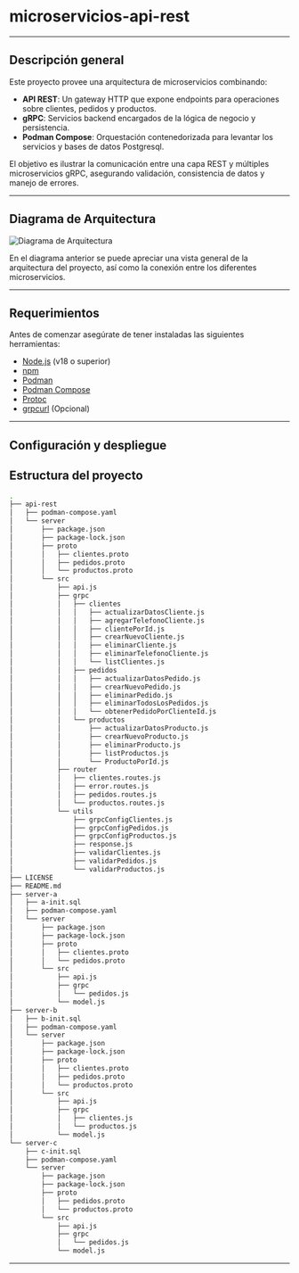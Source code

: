 # microservicios-api-rest
---

## Descripción general

Este proyecto provee una arquitectura de microservicios combinando:

- **API REST**: Un gateway HTTP que expone endpoints para operaciones sobre clientes, pedidos y productos.
- **gRPC**: Servicios backend encargados de la lógica de negocio y persistencia.
- **Podman Compose**: Orquestación contenedorizada para levantar los servicios y bases de datos Postgresql.

El objetivo es ilustrar la comunicación entre una capa REST y múltiples microservicios gRPC, asegurando validación, consistencia de datos y manejo de errores.

---
## Diagrama de Arquitectura

![Diagrama de Arquitectura](https://i.imgur.com/yZtC5j5.png)

En el diagrama anterior se puede apreciar una vista general de la arquitectura del proyecto, así como la conexión entre los diferentes microservicios.

---

## Requerimientos

Antes de comenzar asegúrate de tener instaladas las siguientes herramientas:

- [Node.js](https://nodejs.org/es) (v18 o superior)
- [npm](https://www.npmjs.com/)
- [Podman](https://podman.io/)
- [Podman Compose](https://docs.podman.io/en/latest/markdown/podman-compose.1.html)
- [Protoc](https://grpc.io/docs/protoc-installation/)
- [grpcurl](https://github.com/fullstorydev/grpcurl) (Opcional)

---

## Configuración y despliegue
   

## Estructura del proyecto

```bash
.
├── api-rest
│   ├── podman-compose.yaml
│   └── server
│       ├── package.json
│       ├── package-lock.json
│       ├── proto
│       │   ├── clientes.proto
│       │   ├── pedidos.proto
│       │   └── productos.proto
│       └── src
│           ├── api.js
│           ├── grpc
│           │   ├── clientes
│           │   │   ├── actualizarDatosCliente.js
│           │   │   ├── agregarTelefonoCliente.js
│           │   │   ├── clientePorId.js
│           │   │   ├── crearNuevoCliente.js
│           │   │   ├── eliminarCliente.js
│           │   │   ├── eliminarTelefonoCliente.js
│           │   │   └── listClientes.js
│           │   ├── pedidos
│           │   │   ├── actualizarDatosPedido.js
│           │   │   ├── crearNuevoPedido.js
│           │   │   ├── eliminarPedido.js
│           │   │   ├── eliminarTodosLosPedidos.js
│           │   │   └── obtenerPedidoPorClienteId.js
│           │   └── productos
│           │       ├── actualizarDatosProducto.js
│           │       ├── crearNuevoProducto.js
│           │       ├── eliminarProducto.js
│           │       ├── listProductos.js
│           │       └── ProductoPorId.js
│           ├── router
│           │   ├── clientes.routes.js
│           │   ├── error.routes.js
│           │   ├── pedidos.routes.js
│           │   └── productos.routes.js
│           └── utils
│               ├── grpcConfigClientes.js
│               ├── grpcConfigPedidos.js
│               ├── grpcConfigProductos.js
│               ├── response.js
│               ├── validarClientes.js
│               ├── validarPedidos.js
│               └── validarProductos.js
├── LICENSE
├── README.md
├── server-a
│   ├── a-init.sql
│   ├── podman-compose.yaml
│   └── server
│       ├── package.json
│       ├── package-lock.json
│       ├── proto
│       │   ├── clientes.proto
│       │   └── pedidos.proto
│       └── src
│           ├── api.js
│           ├── grpc
│           │   └── pedidos.js
│           └── model.js
├── server-b
│   ├── b-init.sql
│   ├── podman-compose.yaml
│   └── server
│       ├── package.json
│       ├── package-lock.json
│       ├── proto
│       │   ├── clientes.proto
│       │   ├── pedidos.proto
│       │   └── productos.proto
│       └── src
│           ├── api.js
│           ├── grpc
│           │   ├── clientes.js
│           │   └── productos.js
│           └── model.js
└── server-c
    ├── c-init.sql
    ├── podman-compose.yaml
    └── server
        ├── package.json
        ├── package-lock.json
        ├── proto
        │   ├── pedidos.proto
        │   └── productos.proto
        └── src
            ├── api.js
            ├── grpc
            │   └── pedidos.js
            └── model.js
```


---
